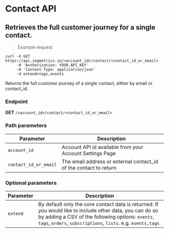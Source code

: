 Contact API
===========

Retrieves the full customer journey for a single contact.
----------------

> Example request

```shell
curl -X GET https://api.segmetrics.io/<account_id>/contact/<contact_id_or_email>            
     -H 'Authorization: YOUR_API_KEY'
     -H 'Content-Type: application/json'
     -d extend=tags,events
```

Returns the full customer journey of a single contact, either by email or contact_id.

### Endpoint

**GET** `/<account_id>/contact/<contact_id_or_email>`

### Path parameters

Parameter | Description
------------- | -------------
`account_id` | Account API id available from your Account Settings Page
`contact_id_or_email` | The email address or external contact_id of the contact to return

### Optional parameters

Parameter | Description
------------- | -------------
`extend` | By default only the core contact data is returned. If you would like to include other data, you can do so by adding a CSV of the following options: `events`, `tags`, `orders`, `subscriptions`, `lists`. e.g. `events,tags`
